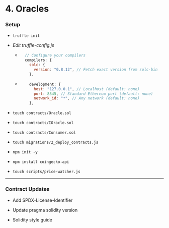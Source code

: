 # 4. Oracles

### Setup

- `truffle init`

- _Edit truffle-config.js_

  - ```javascript
      // Configure your compilers
      compilers: {
        solc: {
          version: "0.8.12", // Fetch exact version from solc-bin
        },
    ```

  - ```javascript
        development: {
          host: "127.0.0.1", // Localhost (default: none)
          port: 8545, // Standard Ethereum port (default: none)
          network_id: "*", // Any network (default: none)
        },
    ```

- `touch contracts/Oracle.sol`

- `touch contracts/IOracle.sol`

- `touch contracts/Consumer.sol`

- `touch migrations/2_deploy_contracts.js`

- `npm init -y`

- `npm install coingecko-api`

- `touch scripts/price-watcher.js`

---

### Contract Updates

- Add SPDX-License-Identifier

- Update pragma solidity version

- Solidity style guide
